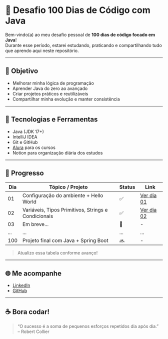 # 💯 Desafio 100 Dias de Código com Java

Bem-vindo(a) ao meu desafio pessoal de **100 dias de código focado em Java**!  
Durante esse período, estarei estudando, praticando e compartilhando tudo que aprendo aqui neste repositório.

---

## 📌 Objetivo

- Melhorar minha lógica de programação
- Aprender Java do zero ao avançado
- Criar projetos práticos e reutilizáveis
- Compartilhar minha evolução e manter consistência

---

## 🚀 Tecnologias e Ferramentas

- Java (JDK 17+)
- IntelliJ IDEA
- Git e GitHub
- [Alura](https://www.alura.com.br) para os cursos
- Notion para organização diária dos estudos

---

## 📅 Progresso

| Dia | Tópico / Projeto | Status | Link |
|-----|------------------|--------|------|
| 01  | Configuração do ambiente + Hello World | ✅ | [Ver dia 01](./dia01/README.md) |
| 02  | Variáveis, Tipos Primitivos, Strings e Condicionais | ✅ | [Ver dia 02](./dia02/README.md) |
| 03  | Em breve... | 🔄 | - |
| ... | ... | ... | ... |
| 100 | Projeto final com Java + Spring Boot | 🔜 | - |

> Atualizo essa tabela conforme avanço!

---

## 🌐 Me acompanhe

- [LinkedIn](https://www.linkedin.com/in/diogoalexandrinodias/)
- [GitHub](https://github.com/DiogoAlexandrinoDias)

---

## ☕ Bora codar!

> “O sucesso é a soma de pequenos esforços repetidos dia após dia.”  
> – Robert Collier
